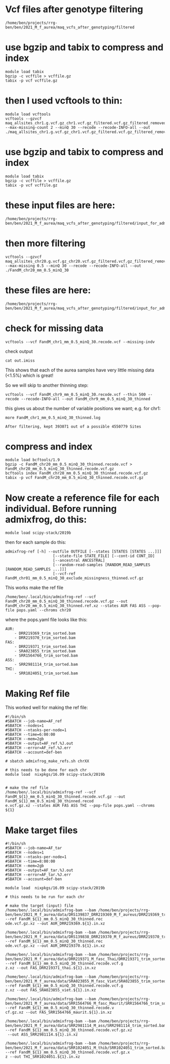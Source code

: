# Vcf files after genotype filtering
```
/home/ben/projects/rrg-ben/ben/2021_M_f_aurea/maq_vcfs_after_genotyping/filtered
```
# use bgzip and tabix to compress and index
```
module load tabix
bgzip -c vcffile > vcffile.gz
tabix -p vcf vcffile.gz
```

# then I used vcftools to thin:
```
module load vcftools
vcftools --gzvcf maq_allsites_chr1.g.vcf.gz_chr1.vcf.gz_filtered.vcf.gz_filtered_removed.vcf.gz --max-missing-count 2 --minQ 30 --recode --recode-INFO-all --out ./maq_allsites_chr1.g.vcf.gz_chr1.vcf.gz_filtered.vcf.gz_filtered_removed.vcf.gz.recode_maxmissingcount_2.vcf
```
# use bgzip and tabix to compress and index
```
module load tabix
bgzip -c vcffile > vcffile.gz
tabix -p vcf vcffile.gz
```
# these input files are here:
```
/home/ben/projects/rrg-ben/ben/2021_M_f_aurea/maq_vcfs_after_genotyping/filtered/input_for_admixfrog
```

# then more filtering
```
vcftools --gzvcf maq_allsites_chr20.g.vcf.gz_chr20.vcf.gz_filtered.vcf.gz_filtered_removed.vcf.gz.recode_maxmissingcount_2.vcf.recode.vcf.gz --max-missing 0.5 --minQ 30 --recode --recode-INFO-all --out ./FandM_chr20_mm_0.5_minQ_30
```
# these files are here:
```
/home/ben/projects/rrg-ben/ben/2021_M_f_aurea/maq_vcfs_after_genotyping/filtered/input_for_admixfrog/final_input
```

# check for missing data
```
vcftools --vcf FandM_chr1_mm_0.5_minQ_30.recode.vcf --missing-indv
```
check output
```
cat out.imiss
```
This shows that each of the aurea samples have very little missing data (<1.5%) which is great!

So we will skip to another thinning step:
```
vcftools --vcf FandM_chr9_mm_0.5_minQ_30.recode.vcf --thin 500 --recode --recode-INFO-all --out FandM_chr9_mm_0.5_minQ_30_thinned
```
this gives us about the number of variable positions we want; e.g. for chr1:
```
more FandM_chr1_mm_0.5_minQ_30_thinned.log
```
```
After filtering, kept 393071 out of a possible 4550779 Sites
```

# compress and index
```
module load bcftools/1.9
bgzip -c FandM_chr20_mm_0.5_minQ_30_thinned.recode.vcf > FandM_chr20_mm_0.5_minQ_30_thinned.recode.vcf.gz
bcftools index FandM_chr20_mm_0.5_minQ_30_thinned.recode.vcf.gz
tabix -p vcf FandM_chr20_mm_0.5_minQ_30_thinned.recode.vcf.gz
```

# Now create a reference file for each individual. Before running admixfrog, do this:

```
module load scipy-stack/2019b
```

then for each sample do this:
```
admixfrog-ref [-h] --outfile OUTFILE [--states [STATES [STATES ...]]]
                     [--state-file STATE_FILE] [--cont-id CONT_ID]
                     [--ancestral ANCESTRAL]
                     [--random-read-samples [RANDOM_READ_SAMPLES [RANDOM_READ_SAMPLES ...]]]
                     [--vcf-ref FandM_chr01_mm_0.5_minQ_30_exclude_missingness_thinned.vcf.gz
```
This works make the ref file
```
/home/ben/.local/bin/admixfrog-ref --vcf FandM_chr20_mm_0.5_minQ_30_thinned.recode.vcf.gz --out FandM_chr20_mm_0.5_minQ_30_thinned.ref.xz --states AUR FAS ASS --pop-file pops.yaml --chroms chr20
```
where the pops.yaml file looks like this:
```
AUR:
    - DRR219369_trim_sorted.bam
    - DRR219370_trim_sorted.bam
FAS:
    - DRR219371_trim_sorted.bam
    - SRA023855_trim_sorted.bam
    - SRR1564766_trim_sorted.bam
ASS:
    - SRR2981114_trim_sorted.bam
THI:
    - SRR1024051_trim_sorted.bam
```

# Making Ref file
This worked well for making the ref file:
```
#!/bin/sh
#SBATCH --job-name=AF_ref
#SBATCH --nodes=1
#SBATCH --ntasks-per-node=1
#SBATCH --time=6:00:00
#SBATCH --mem=2gb
#SBATCH --output=AF_ref.%J.out
#SBATCH --error=AF_ref.%J.err
#SBATCH --account=def-ben

# sbatch admixfrog_make_refs.sh chrXX

# this needs to be done for each chr
module load  nixpkgs/16.09 scipy-stack/2019b


# make the ref file
/home/ben/.local/bin/admixfrog-ref --vcf FandM_${1}_mm_0.5_minQ_30_thinned.recode.vcf.gz --out FandM_${1}_mm_0.5_minQ_30_thinned.recod
e.vcf.gz.xz --states AUR FAS ASS THI --pop-file pops.yaml --chroms ${1}
```

# Make target files
```
#!/bin/sh
#SBATCH --job-name=AF_tar
#SBATCH --nodes=1
#SBATCH --ntasks-per-node=1
#SBATCH --time=8:00:00
#SBATCH --mem=2gb
#SBATCH --output=AF_tar.%J.out
#SBATCH --error=AF_tar.%J.err
#SBATCH --account=def-ben

module load  nixpkgs/16.09 scipy-stack/2019b

# this needs to be run for each chr

# make the target (input) file
/home/ben/.local/bin/admixfrog-bam --bam /home/ben/projects/rrg-ben/ben/2021_M_f_aurea/data/DRS139837_DRR219369_M_f_aureus/DRR219369_trim_sorted.bam_rg.bam --ref FandM_${1}_mm_0.5_minQ_30_thinned.rec
ode.vcf.gz.xz --out AUR_DRR219369.${1}.in.xz

/home/ben/.local/bin/admixfrog-bam --bam /home/ben/projects/rrg-ben/ben/2021_M_f_aurea/data/DRS139838_DRR219370_M_f_aureus/DRR219370_trim_sorted.bam_rg.bam --ref FandM_${1}_mm_0.5_minQ_30_thinned.rec
ode.vcf.gz.xz --out AUR_DRR219370.${1}.in.xz

/home/ben/.local/bin/admixfrog-bam --bam /home/ben/projects/rrg-ben/ben/2021_M_f_aurea/data/DRR219371_M_fasc_Thai/DRR219371_trim_sorted.bam_rg.bam --ref FandM_${1}_mm_0.5_minQ_30_thinned.recode.vcf.g
z.xz --out FAS_DRR219371_thai.${1}.in.xz

/home/ben/.local/bin/admixfrog-bam --bam /home/ben/projects/rrg-ben/ben/2021_M_f_aurea/data/SRA023855_M_fasc_Viet/SRA023855_trim_sorted.bam_rg.bam --ref FandM_${1}_mm_0.5_minQ_30_thinned.recode.vcf.g
z.xz --out FAS_SRA023855_viet.${1}.in.xz

/home/ben/.local/bin/admixfrog-bam --bam /home/ben/projects/rrg-ben/ben/2021_M_f_aurea/data/SRR1564766_M_fasc_Maurit/SRR1564766_trim_sorted.bam_rg.bam --ref FandM_${1}_mm_0.5_minQ_30_thinned.recode.v
cf.gz.xz --out FAS_SRR1564766_maurit.${1}.in.xz

/home/ben/.local/bin/admixfrog-bam --bam /home/ben/projects/rrg-ben/ben/2021_M_f_aurea/data/SRR2981114_M_ass/SRR2981114_trim_sorted.bam_rg.bam --ref FandM_${1}_mm_0.5_minQ_30_thinned.recode.vcf.gz.xz
 --out ASS_SRR2981114.${1}.in.xz

/home/ben/.local/bin/admixfrog-bam --bam /home/ben/projects/rrg-ben/ben/2021_M_f_aurea/data/SRR1024051_M_thib/SRR1024051_trim_sorted.bam_rg.bam --ref FandM_${1}_mm_0.5_minQ_30_thinned.recode.vcf.gz.x
z --out THI_SRR1024051.${1}.in.xz
```
